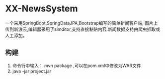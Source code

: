 # XX-NewsSystem
一个采用SpringBoot,SpringDataJPA,Bootstrap编写的简单新闻客户端,
图片上传到新浪云,编辑器采用了simditor,支持直接黏贴内容.新闻数据支持由爬虫抓取或人工添加。
## 构建
1.  命令行中输入： mvn package ,可以在pom.xml中修改为WAR文件
2.  java -jar project.jar
